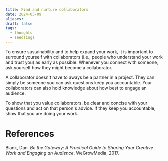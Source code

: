 ```yaml
---
title: Find and nurture collaborators
date: 2024-05-09
aliases: 
draft: false
tags:
  - thoughts
  - seedlings
---
```

To ensure sustainability and to help expand your work, it is important to surround yourself with collaborators (i.e., people who understand your work and trust you) as early as possible. Whenever you connect with someone, ask yourself how they might become a collaborator.

A collaborator doesn't have to aways be a partner in a project. They can simply be someone you can ask questions keep you accountable. Your collaborators can also hold knowledge about how best to engage an audience.

To show that you value collaborators, be clear and concise with your questions and act on that person's advice. If they keep you accountable, show that you are doing your work.

# References

Blank, Dan. _Be the Gateway: A Practical Guide to Sharing Your Creative Work and Engaging an Audience_. WeGrowMedia, 2017.